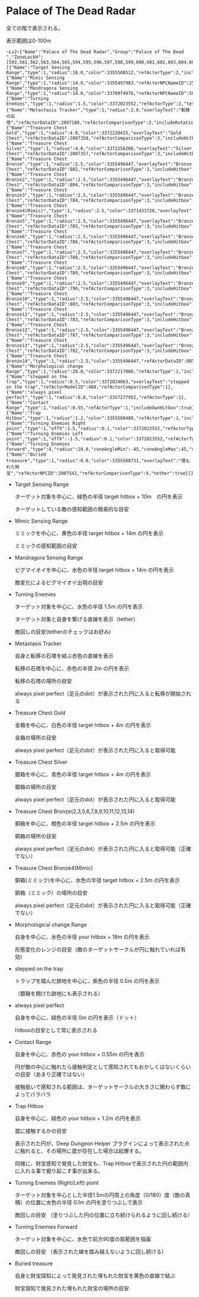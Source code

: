 # Palace of The Dead Radar

  全ての階で表示される。

  表示範囲は0-100m

```
~Lv2~{"Name":"Palace of The Dead Radar","Group":"Palace of The Dead ","ZoneLockH":[593,561,562,563,564,565,594,595,596,597,598,599,600,601,602,603,604,605,606,607],"ElementsL":[{"Name":"Target Sensing Range","type":1,"radius":10.0,"color":3355508512,"refActorType":2,"includeHitbox":true},{"Name":"Mimic Sensing Range","type":1,"radius":14.0,"color":3355497983,"refActorNPCNameID":2566,"refActorComparisonType":6,"includeHitbox":true},{"Name":"Mandragora Sensing Range","type":1,"radius":14.0,"color":3370974976,"refActorNPCNameID":5041,"refActorComparisonType":6,"includeHitbox":true},{"Name":"Turning Enemies","type":1,"radius":1.5,"color":3372023552,"refActorType":2,"tether":true},{"Name":"Metastasis Tracker","type":1,"radius":2.0,"overlayText":"転移の石塔","refActorDataID":2007188,"refActorComparisonType":3,"includeRotation":true,"tether":true},{"Name":"Treasure Chest Gold","type":1,"radius":4.0,"color":3372220415,"overlayText":"Gold Chest","refActorDataID":2007358,"refActorComparisonType":3,"includeHitbox":true},{"Name":"Treasure Chest Silver","type":1,"radius":4.0,"color":3372158208,"overlayText":"Silver Chest","refActorDataID":2007357,"refActorComparisonType":3,"includeHitbox":true},{"Name":"Treasure Chest Bronze","type":1,"radius":2.5,"color":3355496447,"overlayText":"Bronze Chest","refActorDataID":802,"refActorComparisonType":3,"includeHitbox":true},{"Name":"Treasure Chest Bronze2","type":1,"radius":2.5,"color":3355496447,"overlayText":"Bronze Chest","refActorDataID":804,"refActorComparisonType":3,"includeHitbox":true},{"Name":"Treasure Chest Bronze3","type":1,"radius":2.5,"color":3355496447,"overlayText":"Bronze Chest","refActorDataID":784,"refActorComparisonType":3,"includeHitbox":true},{"Name":"Treasure Chest Bronze4(Mimic)","type":1,"radius":2.5,"color":3371433728,"overlayText":"Mimic","refActorDataID":2006020,"refActorComparisonType":3,"includeHitbox":true},{"Name":"Treasure Chest Bronze5","type":1,"radius":2.5,"color":3355496447,"overlayText":"Bronze Chest","refActorDataID":785,"refActorComparisonType":3,"includeHitbox":true},{"Name":"Treasure Chest Bronze6","type":1,"radius":2.5,"color":3355496447,"overlayText":"Bronze Chest","refActorDataID":786,"refActorComparisonType":3,"includeHitbox":true},{"Name":"Treasure Chest Bronze7","type":1,"radius":2.5,"color":3355496447,"overlayText":"Bronze Chest","refActorDataID":788,"refActorComparisonType":3,"includeHitbox":true},{"Name":"Treasure Chest Bronze8","type":1,"radius":2.5,"color":3355496447,"overlayText":"Bronze Chest","refActorDataID":789,"refActorComparisonType":3,"includeHitbox":true},{"Name":"Treasure Chest Bronze9","type":1,"radius":2.5,"color":3355496447,"overlayText":"Bronze Chest","refActorDataID":790,"refActorComparisonType":3,"includeHitbox":true},{"Name":"Treasure Chest Bronze10","type":1,"radius":2.5,"color":3355496447,"overlayText":"Bronze Chest","refActorDataID":803,"refActorComparisonType":3,"includeHitbox":true},{"Name":"Treasure Chest Bronze11","type":1,"radius":2.5,"color":3355496447,"overlayText":"Bronze Chest","refActorDataID":783,"refActorComparisonType":3,"includeHitbox":true},{"Name":"Treasure Chest Bronze12","type":1,"radius":2.5,"color":3355496447,"overlayText":"Bronze Chest","refActorDataID":787,"refActorComparisonType":3,"includeHitbox":true},{"Name":"Treasure Chest Bronze13","type":1,"radius":2.5,"color":3355496447,"overlayText":"Bronze Chest","refActorDataID":782,"refActorComparisonType":3,"includeHitbox":true},{"Name":"Treasure Chest Bronze14","type":1,"radius":2.5,"color":3355496447,"refActorDataID":805,"refActorComparisonType":3,"includeHitbox":true},{"Name":"Morphological change Range","type":1,"radius":20.0,"color":3372217088,"refActorType":1,"includeOwnHitbox":true},{"Name":"stepped on the trap","type":1,"radius":0.5,"color":3372024063,"overlayText":"stepped on the trap","refActorModelID":480,"refActorComparisonType":1},{"Name":"always pixel perfect","type":1,"radius":0.0,"color":3357277952,"refActorType":1},{"Name":"Contact Range","type":1,"radius":0.55,"refActorType":1,"includeOwnHitbox":true},{"Name":"Trap Hitbox","type":1,"radius":1.2,"color":3355508480,"refActorType":1,"includeOwnHitbox":true},{"Name":"Turning Enemies Right point","type":1,"offX":1.5,"radius":0.1,"color":3372023552,"refActorType":2,"includeRotation":true,"Filled":true},{"Name":"Turning Enemies Left point","type":1,"offX":-1.5,"radius":0.1,"color":3372023552,"refActorType":2,"includeRotation":true,"Filled":true},{"Name":"Turning Enemies Forward","type":4,"radius":10.0,"coneAngleMin":-45,"coneAngleMax":45,"color":3372023552,"FillStep":90.0,"refActorType":2,"includeHitbox":true,"includeRotation":true,"Filled":true},{"Name":"Buried treasure","type":1,"radius":0.0,"color":3355508731,"overlayText":"埋もれた財宝","refActorNPCID":2007542,"refActorComparisonType":4,"tether":true}]}
```

* Target Sensing Range

  ターゲット対象を中心に、緑色の半径 target hitbox + 10m　の円を表示

  ターゲットしている敵の感知範囲の簡易的な目安

* Mimic Sensing Range

  ミミックを中心に、黄色の半径 target hitbox + 14m の円を表示

  ミミックの感知範囲の目安

* Mandragora Sensing Range

  ピグマイオイを中心に、水色の半径 target hitbox + 14m の円を表示

  敵変化によるピグマイオイ出現の目安

* Turning Enemies

  ターゲット対象を中心に、水色の半径 1.5m の円を表示

  ターゲット対象と自身を繋げる直線を表示（tether）

  敵回しの目安(tetherのチェックはお好み)

* Metastasis Tracker

  自身と転移の石塔を結ぶ赤色の直線を表示

  転移の石塔を中心に、赤色の半径 2m の円を表示

  転移の石塔の場所の目安

  always pixel perfect（足元のdot）が表示された円に入ると転移が開始される

* Treasure Chest Gold

  金箱を中心に、白色の半径 target hitbox + 4m の円を表示

  金箱の場所の目安

  always pixel perfect（足元のdot）が表示された円に入ると取得可能

* Treasure Chest Silver

  銀箱を中心に、青色の半径 target hitbox + 4m の円を表示

  銀箱の場所の目安

  always pixel perfect（足元のdot）が表示された円に入ると取得可能

* Treasure Chest Bronze(2,3,5,6,7,8,9,10,11,12,13,14)

  銅箱を中心に、橙色の半径 target hitbox + 2.5m の円を表示

  銅箱の場所の目安

  always pixel perfect（足元のdot）が表示された円に入ると取得可能（正確でない）

* Treasure Chest Bronze4(Mimic)

  銅箱(ミミック)を中心に、水色の半径 target hitbox + 2.5m の円を表示

  銅箱（ミミック）の場所の目安

  always pixel perfect（足元のdot）が表示された円に入ると取得可能（正確でない）

* Morphological change Range

  自身を中心に、水色の半径 your hitbox + 18m の円を表示

  形態変化のレンジの目安（敵のターゲットサークルが円に触れていれば有効）

* stepped on the trap

  トラップを踏んだ跡地を中心に、紫色の半径 0.5m の円を表示

  （銀箱を開けた跡地にも表示される）

* always pixel perfect

  自身を中心に、緑色の半径 0m の円を表示（ドット）

  hitboxの目安として常に表示される

* Contact Range

  自身を中心に、赤色の your hitbox + 0.55m の円を表示

  円が敵の中心に触れたら接触判定として感知されてもおかしくはないくらいの目安（あまり正確ではない）

  接触扱いで感知される範囲は、ターゲットサークルの大きさに関わらず敵によってバラバラ

* Trap Hitbox

  自身を中心に、緑色の your hitbox + 1.2m の円を表示

  罠に接触するかの目安

  表示された円が、Deep Dungeon Helper プラグインによって表示された点に触れると、その場所に罠が存在した場合は起爆する。

  同様に、財宝感知で発見した財宝も、Trap Hitboxで表示された円の範囲内に入れる事で掘り起こす事が出来る。

* Turning Enemies (Right/Left) point

  ターゲット対象を中心とした半径1.5mの円周上の角度（0/180）度（敵の真横）の位置に水色の半径 0.1m の円を塗りつぶしで表示

  敵回しの目安  （塗りつぶした円の位置に立ち続けられるように回し続ける）

* Turning Enemies Forward

  ターゲット対象を中心に、水色で前方90度の扇範囲を描画

  敵回しの目安  （表示された線を踏み越えないように回し続ける）

* Buried treasure

  自身と財宝探知によって発見された埋もれた財宝を黄色の直線で結ぶ

  財宝探知で発見された埋もれた財宝の場所の目安
